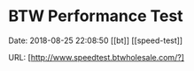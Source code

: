 # BTW Performance Test

Date: 2018-08-25 22:08:50
[[bt]] [[speed-test]]

URL: [http://www.speedtest.btwholesale.com/?]
